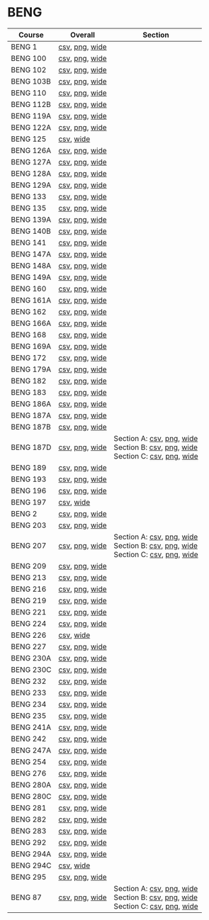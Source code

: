 # BENG

| Course | Overall | Section |
| ------ | ------- | ------- |
| BENG 1 | [csv](https://github.com/UCSD-Historical-Enrollment-Data/2024Fall/blob/main/overall/BENG%201.csv), [png](https://raw.githubusercontent.com/UCSD-Historical-Enrollment-Data/2024Fall/main/plot_overall/BENG%201.png), [wide](https://raw.githubusercontent.com/UCSD-Historical-Enrollment-Data/2024Fall/main/plot_overall_wide/BENG%201.png) |  |
| BENG 100 | [csv](https://github.com/UCSD-Historical-Enrollment-Data/2024Fall/blob/main/overall/BENG%20100.csv), [png](https://raw.githubusercontent.com/UCSD-Historical-Enrollment-Data/2024Fall/main/plot_overall/BENG%20100.png), [wide](https://raw.githubusercontent.com/UCSD-Historical-Enrollment-Data/2024Fall/main/plot_overall_wide/BENG%20100.png) |  |
| BENG 102 | [csv](https://github.com/UCSD-Historical-Enrollment-Data/2024Fall/blob/main/overall/BENG%20102.csv), [png](https://raw.githubusercontent.com/UCSD-Historical-Enrollment-Data/2024Fall/main/plot_overall/BENG%20102.png), [wide](https://raw.githubusercontent.com/UCSD-Historical-Enrollment-Data/2024Fall/main/plot_overall_wide/BENG%20102.png) |  |
| BENG 103B | [csv](https://github.com/UCSD-Historical-Enrollment-Data/2024Fall/blob/main/overall/BENG%20103B.csv), [png](https://raw.githubusercontent.com/UCSD-Historical-Enrollment-Data/2024Fall/main/plot_overall/BENG%20103B.png), [wide](https://raw.githubusercontent.com/UCSD-Historical-Enrollment-Data/2024Fall/main/plot_overall_wide/BENG%20103B.png) |  |
| BENG 110 | [csv](https://github.com/UCSD-Historical-Enrollment-Data/2024Fall/blob/main/overall/BENG%20110.csv), [png](https://raw.githubusercontent.com/UCSD-Historical-Enrollment-Data/2024Fall/main/plot_overall/BENG%20110.png), [wide](https://raw.githubusercontent.com/UCSD-Historical-Enrollment-Data/2024Fall/main/plot_overall_wide/BENG%20110.png) |  |
| BENG 112B | [csv](https://github.com/UCSD-Historical-Enrollment-Data/2024Fall/blob/main/overall/BENG%20112B.csv), [png](https://raw.githubusercontent.com/UCSD-Historical-Enrollment-Data/2024Fall/main/plot_overall/BENG%20112B.png), [wide](https://raw.githubusercontent.com/UCSD-Historical-Enrollment-Data/2024Fall/main/plot_overall_wide/BENG%20112B.png) |  |
| BENG 119A | [csv](https://github.com/UCSD-Historical-Enrollment-Data/2024Fall/blob/main/overall/BENG%20119A.csv), [png](https://raw.githubusercontent.com/UCSD-Historical-Enrollment-Data/2024Fall/main/plot_overall/BENG%20119A.png), [wide](https://raw.githubusercontent.com/UCSD-Historical-Enrollment-Data/2024Fall/main/plot_overall_wide/BENG%20119A.png) |  |
| BENG 122A | [csv](https://github.com/UCSD-Historical-Enrollment-Data/2024Fall/blob/main/overall/BENG%20122A.csv), [png](https://raw.githubusercontent.com/UCSD-Historical-Enrollment-Data/2024Fall/main/plot_overall/BENG%20122A.png), [wide](https://raw.githubusercontent.com/UCSD-Historical-Enrollment-Data/2024Fall/main/plot_overall_wide/BENG%20122A.png) |  |
| BENG 125 | [csv](https://github.com/UCSD-Historical-Enrollment-Data/2024Fall/blob/main/overall/BENG%20125.csv), [wide](https://raw.githubusercontent.com/UCSD-Historical-Enrollment-Data/2024Fall/main/plot_overall_wide/BENG%20125.png) |  |
| BENG 126A | [csv](https://github.com/UCSD-Historical-Enrollment-Data/2024Fall/blob/main/overall/BENG%20126A.csv), [png](https://raw.githubusercontent.com/UCSD-Historical-Enrollment-Data/2024Fall/main/plot_overall/BENG%20126A.png), [wide](https://raw.githubusercontent.com/UCSD-Historical-Enrollment-Data/2024Fall/main/plot_overall_wide/BENG%20126A.png) |  |
| BENG 127A | [csv](https://github.com/UCSD-Historical-Enrollment-Data/2024Fall/blob/main/overall/BENG%20127A.csv), [png](https://raw.githubusercontent.com/UCSD-Historical-Enrollment-Data/2024Fall/main/plot_overall/BENG%20127A.png), [wide](https://raw.githubusercontent.com/UCSD-Historical-Enrollment-Data/2024Fall/main/plot_overall_wide/BENG%20127A.png) |  |
| BENG 128A | [csv](https://github.com/UCSD-Historical-Enrollment-Data/2024Fall/blob/main/overall/BENG%20128A.csv), [png](https://raw.githubusercontent.com/UCSD-Historical-Enrollment-Data/2024Fall/main/plot_overall/BENG%20128A.png), [wide](https://raw.githubusercontent.com/UCSD-Historical-Enrollment-Data/2024Fall/main/plot_overall_wide/BENG%20128A.png) |  |
| BENG 129A | [csv](https://github.com/UCSD-Historical-Enrollment-Data/2024Fall/blob/main/overall/BENG%20129A.csv), [png](https://raw.githubusercontent.com/UCSD-Historical-Enrollment-Data/2024Fall/main/plot_overall/BENG%20129A.png), [wide](https://raw.githubusercontent.com/UCSD-Historical-Enrollment-Data/2024Fall/main/plot_overall_wide/BENG%20129A.png) |  |
| BENG 133 | [csv](https://github.com/UCSD-Historical-Enrollment-Data/2024Fall/blob/main/overall/BENG%20133.csv), [png](https://raw.githubusercontent.com/UCSD-Historical-Enrollment-Data/2024Fall/main/plot_overall/BENG%20133.png), [wide](https://raw.githubusercontent.com/UCSD-Historical-Enrollment-Data/2024Fall/main/plot_overall_wide/BENG%20133.png) |  |
| BENG 135 | [csv](https://github.com/UCSD-Historical-Enrollment-Data/2024Fall/blob/main/overall/BENG%20135.csv), [png](https://raw.githubusercontent.com/UCSD-Historical-Enrollment-Data/2024Fall/main/plot_overall/BENG%20135.png), [wide](https://raw.githubusercontent.com/UCSD-Historical-Enrollment-Data/2024Fall/main/plot_overall_wide/BENG%20135.png) |  |
| BENG 139A | [csv](https://github.com/UCSD-Historical-Enrollment-Data/2024Fall/blob/main/overall/BENG%20139A.csv), [png](https://raw.githubusercontent.com/UCSD-Historical-Enrollment-Data/2024Fall/main/plot_overall/BENG%20139A.png), [wide](https://raw.githubusercontent.com/UCSD-Historical-Enrollment-Data/2024Fall/main/plot_overall_wide/BENG%20139A.png) |  |
| BENG 140B | [csv](https://github.com/UCSD-Historical-Enrollment-Data/2024Fall/blob/main/overall/BENG%20140B.csv), [png](https://raw.githubusercontent.com/UCSD-Historical-Enrollment-Data/2024Fall/main/plot_overall/BENG%20140B.png), [wide](https://raw.githubusercontent.com/UCSD-Historical-Enrollment-Data/2024Fall/main/plot_overall_wide/BENG%20140B.png) |  |
| BENG 141 | [csv](https://github.com/UCSD-Historical-Enrollment-Data/2024Fall/blob/main/overall/BENG%20141.csv), [png](https://raw.githubusercontent.com/UCSD-Historical-Enrollment-Data/2024Fall/main/plot_overall/BENG%20141.png), [wide](https://raw.githubusercontent.com/UCSD-Historical-Enrollment-Data/2024Fall/main/plot_overall_wide/BENG%20141.png) |  |
| BENG 147A | [csv](https://github.com/UCSD-Historical-Enrollment-Data/2024Fall/blob/main/overall/BENG%20147A.csv), [png](https://raw.githubusercontent.com/UCSD-Historical-Enrollment-Data/2024Fall/main/plot_overall/BENG%20147A.png), [wide](https://raw.githubusercontent.com/UCSD-Historical-Enrollment-Data/2024Fall/main/plot_overall_wide/BENG%20147A.png) |  |
| BENG 148A | [csv](https://github.com/UCSD-Historical-Enrollment-Data/2024Fall/blob/main/overall/BENG%20148A.csv), [png](https://raw.githubusercontent.com/UCSD-Historical-Enrollment-Data/2024Fall/main/plot_overall/BENG%20148A.png), [wide](https://raw.githubusercontent.com/UCSD-Historical-Enrollment-Data/2024Fall/main/plot_overall_wide/BENG%20148A.png) |  |
| BENG 149A | [csv](https://github.com/UCSD-Historical-Enrollment-Data/2024Fall/blob/main/overall/BENG%20149A.csv), [png](https://raw.githubusercontent.com/UCSD-Historical-Enrollment-Data/2024Fall/main/plot_overall/BENG%20149A.png), [wide](https://raw.githubusercontent.com/UCSD-Historical-Enrollment-Data/2024Fall/main/plot_overall_wide/BENG%20149A.png) |  |
| BENG 160 | [csv](https://github.com/UCSD-Historical-Enrollment-Data/2024Fall/blob/main/overall/BENG%20160.csv), [png](https://raw.githubusercontent.com/UCSD-Historical-Enrollment-Data/2024Fall/main/plot_overall/BENG%20160.png), [wide](https://raw.githubusercontent.com/UCSD-Historical-Enrollment-Data/2024Fall/main/plot_overall_wide/BENG%20160.png) |  |
| BENG 161A | [csv](https://github.com/UCSD-Historical-Enrollment-Data/2024Fall/blob/main/overall/BENG%20161A.csv), [png](https://raw.githubusercontent.com/UCSD-Historical-Enrollment-Data/2024Fall/main/plot_overall/BENG%20161A.png), [wide](https://raw.githubusercontent.com/UCSD-Historical-Enrollment-Data/2024Fall/main/plot_overall_wide/BENG%20161A.png) |  |
| BENG 162 | [csv](https://github.com/UCSD-Historical-Enrollment-Data/2024Fall/blob/main/overall/BENG%20162.csv), [png](https://raw.githubusercontent.com/UCSD-Historical-Enrollment-Data/2024Fall/main/plot_overall/BENG%20162.png), [wide](https://raw.githubusercontent.com/UCSD-Historical-Enrollment-Data/2024Fall/main/plot_overall_wide/BENG%20162.png) |  |
| BENG 166A | [csv](https://github.com/UCSD-Historical-Enrollment-Data/2024Fall/blob/main/overall/BENG%20166A.csv), [png](https://raw.githubusercontent.com/UCSD-Historical-Enrollment-Data/2024Fall/main/plot_overall/BENG%20166A.png), [wide](https://raw.githubusercontent.com/UCSD-Historical-Enrollment-Data/2024Fall/main/plot_overall_wide/BENG%20166A.png) |  |
| BENG 168 | [csv](https://github.com/UCSD-Historical-Enrollment-Data/2024Fall/blob/main/overall/BENG%20168.csv), [png](https://raw.githubusercontent.com/UCSD-Historical-Enrollment-Data/2024Fall/main/plot_overall/BENG%20168.png), [wide](https://raw.githubusercontent.com/UCSD-Historical-Enrollment-Data/2024Fall/main/plot_overall_wide/BENG%20168.png) |  |
| BENG 169A | [csv](https://github.com/UCSD-Historical-Enrollment-Data/2024Fall/blob/main/overall/BENG%20169A.csv), [png](https://raw.githubusercontent.com/UCSD-Historical-Enrollment-Data/2024Fall/main/plot_overall/BENG%20169A.png), [wide](https://raw.githubusercontent.com/UCSD-Historical-Enrollment-Data/2024Fall/main/plot_overall_wide/BENG%20169A.png) |  |
| BENG 172 | [csv](https://github.com/UCSD-Historical-Enrollment-Data/2024Fall/blob/main/overall/BENG%20172.csv), [png](https://raw.githubusercontent.com/UCSD-Historical-Enrollment-Data/2024Fall/main/plot_overall/BENG%20172.png), [wide](https://raw.githubusercontent.com/UCSD-Historical-Enrollment-Data/2024Fall/main/plot_overall_wide/BENG%20172.png) |  |
| BENG 179A | [csv](https://github.com/UCSD-Historical-Enrollment-Data/2024Fall/blob/main/overall/BENG%20179A.csv), [png](https://raw.githubusercontent.com/UCSD-Historical-Enrollment-Data/2024Fall/main/plot_overall/BENG%20179A.png), [wide](https://raw.githubusercontent.com/UCSD-Historical-Enrollment-Data/2024Fall/main/plot_overall_wide/BENG%20179A.png) |  |
| BENG 182 | [csv](https://github.com/UCSD-Historical-Enrollment-Data/2024Fall/blob/main/overall/BENG%20182.csv), [png](https://raw.githubusercontent.com/UCSD-Historical-Enrollment-Data/2024Fall/main/plot_overall/BENG%20182.png), [wide](https://raw.githubusercontent.com/UCSD-Historical-Enrollment-Data/2024Fall/main/plot_overall_wide/BENG%20182.png) |  |
| BENG 183 | [csv](https://github.com/UCSD-Historical-Enrollment-Data/2024Fall/blob/main/overall/BENG%20183.csv), [png](https://raw.githubusercontent.com/UCSD-Historical-Enrollment-Data/2024Fall/main/plot_overall/BENG%20183.png), [wide](https://raw.githubusercontent.com/UCSD-Historical-Enrollment-Data/2024Fall/main/plot_overall_wide/BENG%20183.png) |  |
| BENG 186A | [csv](https://github.com/UCSD-Historical-Enrollment-Data/2024Fall/blob/main/overall/BENG%20186A.csv), [png](https://raw.githubusercontent.com/UCSD-Historical-Enrollment-Data/2024Fall/main/plot_overall/BENG%20186A.png), [wide](https://raw.githubusercontent.com/UCSD-Historical-Enrollment-Data/2024Fall/main/plot_overall_wide/BENG%20186A.png) |  |
| BENG 187A | [csv](https://github.com/UCSD-Historical-Enrollment-Data/2024Fall/blob/main/overall/BENG%20187A.csv), [png](https://raw.githubusercontent.com/UCSD-Historical-Enrollment-Data/2024Fall/main/plot_overall/BENG%20187A.png), [wide](https://raw.githubusercontent.com/UCSD-Historical-Enrollment-Data/2024Fall/main/plot_overall_wide/BENG%20187A.png) |  |
| BENG 187B | [csv](https://github.com/UCSD-Historical-Enrollment-Data/2024Fall/blob/main/overall/BENG%20187B.csv), [png](https://raw.githubusercontent.com/UCSD-Historical-Enrollment-Data/2024Fall/main/plot_overall/BENG%20187B.png), [wide](https://raw.githubusercontent.com/UCSD-Historical-Enrollment-Data/2024Fall/main/plot_overall_wide/BENG%20187B.png) |  |
| BENG 187D | [csv](https://github.com/UCSD-Historical-Enrollment-Data/2024Fall/blob/main/overall/BENG%20187D.csv), [png](https://raw.githubusercontent.com/UCSD-Historical-Enrollment-Data/2024Fall/main/plot_overall/BENG%20187D.png), [wide](https://raw.githubusercontent.com/UCSD-Historical-Enrollment-Data/2024Fall/main/plot_overall_wide/BENG%20187D.png) | Section A: [csv](https://github.com/UCSD-Historical-Enrollment-Data/2024Fall/blob/main/section/BENG%20187D_A.csv), [png](https://raw.githubusercontent.com/UCSD-Historical-Enrollment-Data/2024Fall/main/plot_section/BENG%20187D_A.png), [wide](https://raw.githubusercontent.com/UCSD-Historical-Enrollment-Data/2024Fall/main/plot_section_wide/BENG%20187D_A.png)<br>Section B: [csv](https://github.com/UCSD-Historical-Enrollment-Data/2024Fall/blob/main/section/BENG%20187D_B.csv), [png](https://raw.githubusercontent.com/UCSD-Historical-Enrollment-Data/2024Fall/main/plot_section/BENG%20187D_B.png), [wide](https://raw.githubusercontent.com/UCSD-Historical-Enrollment-Data/2024Fall/main/plot_section_wide/BENG%20187D_B.png)<br>Section C: [csv](https://github.com/UCSD-Historical-Enrollment-Data/2024Fall/blob/main/section/BENG%20187D_C.csv), [png](https://raw.githubusercontent.com/UCSD-Historical-Enrollment-Data/2024Fall/main/plot_section/BENG%20187D_C.png), [wide](https://raw.githubusercontent.com/UCSD-Historical-Enrollment-Data/2024Fall/main/plot_section_wide/BENG%20187D_C.png) |
| BENG 189 | [csv](https://github.com/UCSD-Historical-Enrollment-Data/2024Fall/blob/main/overall/BENG%20189.csv), [png](https://raw.githubusercontent.com/UCSD-Historical-Enrollment-Data/2024Fall/main/plot_overall/BENG%20189.png), [wide](https://raw.githubusercontent.com/UCSD-Historical-Enrollment-Data/2024Fall/main/plot_overall_wide/BENG%20189.png) |  |
| BENG 193 | [csv](https://github.com/UCSD-Historical-Enrollment-Data/2024Fall/blob/main/overall/BENG%20193.csv), [png](https://raw.githubusercontent.com/UCSD-Historical-Enrollment-Data/2024Fall/main/plot_overall/BENG%20193.png), [wide](https://raw.githubusercontent.com/UCSD-Historical-Enrollment-Data/2024Fall/main/plot_overall_wide/BENG%20193.png) |  |
| BENG 196 | [csv](https://github.com/UCSD-Historical-Enrollment-Data/2024Fall/blob/main/overall/BENG%20196.csv), [png](https://raw.githubusercontent.com/UCSD-Historical-Enrollment-Data/2024Fall/main/plot_overall/BENG%20196.png), [wide](https://raw.githubusercontent.com/UCSD-Historical-Enrollment-Data/2024Fall/main/plot_overall_wide/BENG%20196.png) |  |
| BENG 197 | [csv](https://github.com/UCSD-Historical-Enrollment-Data/2024Fall/blob/main/overall/BENG%20197.csv), [wide](https://raw.githubusercontent.com/UCSD-Historical-Enrollment-Data/2024Fall/main/plot_overall_wide/BENG%20197.png) |  |
| BENG 2 | [csv](https://github.com/UCSD-Historical-Enrollment-Data/2024Fall/blob/main/overall/BENG%202.csv), [png](https://raw.githubusercontent.com/UCSD-Historical-Enrollment-Data/2024Fall/main/plot_overall/BENG%202.png), [wide](https://raw.githubusercontent.com/UCSD-Historical-Enrollment-Data/2024Fall/main/plot_overall_wide/BENG%202.png) |  |
| BENG 203 | [csv](https://github.com/UCSD-Historical-Enrollment-Data/2024Fall/blob/main/overall/BENG%20203.csv), [png](https://raw.githubusercontent.com/UCSD-Historical-Enrollment-Data/2024Fall/main/plot_overall/BENG%20203.png), [wide](https://raw.githubusercontent.com/UCSD-Historical-Enrollment-Data/2024Fall/main/plot_overall_wide/BENG%20203.png) |  |
| BENG 207 | [csv](https://github.com/UCSD-Historical-Enrollment-Data/2024Fall/blob/main/overall/BENG%20207.csv), [png](https://raw.githubusercontent.com/UCSD-Historical-Enrollment-Data/2024Fall/main/plot_overall/BENG%20207.png), [wide](https://raw.githubusercontent.com/UCSD-Historical-Enrollment-Data/2024Fall/main/plot_overall_wide/BENG%20207.png) | Section A: [csv](https://github.com/UCSD-Historical-Enrollment-Data/2024Fall/blob/main/section/BENG%20207_A.csv), [png](https://raw.githubusercontent.com/UCSD-Historical-Enrollment-Data/2024Fall/main/plot_section/BENG%20207_A.png), [wide](https://raw.githubusercontent.com/UCSD-Historical-Enrollment-Data/2024Fall/main/plot_section_wide/BENG%20207_A.png)<br>Section B: [csv](https://github.com/UCSD-Historical-Enrollment-Data/2024Fall/blob/main/section/BENG%20207_B.csv), [png](https://raw.githubusercontent.com/UCSD-Historical-Enrollment-Data/2024Fall/main/plot_section/BENG%20207_B.png), [wide](https://raw.githubusercontent.com/UCSD-Historical-Enrollment-Data/2024Fall/main/plot_section_wide/BENG%20207_B.png)<br>Section C: [csv](https://github.com/UCSD-Historical-Enrollment-Data/2024Fall/blob/main/section/BENG%20207_C.csv), [png](https://raw.githubusercontent.com/UCSD-Historical-Enrollment-Data/2024Fall/main/plot_section/BENG%20207_C.png), [wide](https://raw.githubusercontent.com/UCSD-Historical-Enrollment-Data/2024Fall/main/plot_section_wide/BENG%20207_C.png) |
| BENG 209 | [csv](https://github.com/UCSD-Historical-Enrollment-Data/2024Fall/blob/main/overall/BENG%20209.csv), [png](https://raw.githubusercontent.com/UCSD-Historical-Enrollment-Data/2024Fall/main/plot_overall/BENG%20209.png), [wide](https://raw.githubusercontent.com/UCSD-Historical-Enrollment-Data/2024Fall/main/plot_overall_wide/BENG%20209.png) |  |
| BENG 213 | [csv](https://github.com/UCSD-Historical-Enrollment-Data/2024Fall/blob/main/overall/BENG%20213.csv), [png](https://raw.githubusercontent.com/UCSD-Historical-Enrollment-Data/2024Fall/main/plot_overall/BENG%20213.png), [wide](https://raw.githubusercontent.com/UCSD-Historical-Enrollment-Data/2024Fall/main/plot_overall_wide/BENG%20213.png) |  |
| BENG 216 | [csv](https://github.com/UCSD-Historical-Enrollment-Data/2024Fall/blob/main/overall/BENG%20216.csv), [png](https://raw.githubusercontent.com/UCSD-Historical-Enrollment-Data/2024Fall/main/plot_overall/BENG%20216.png), [wide](https://raw.githubusercontent.com/UCSD-Historical-Enrollment-Data/2024Fall/main/plot_overall_wide/BENG%20216.png) |  |
| BENG 219 | [csv](https://github.com/UCSD-Historical-Enrollment-Data/2024Fall/blob/main/overall/BENG%20219.csv), [png](https://raw.githubusercontent.com/UCSD-Historical-Enrollment-Data/2024Fall/main/plot_overall/BENG%20219.png), [wide](https://raw.githubusercontent.com/UCSD-Historical-Enrollment-Data/2024Fall/main/plot_overall_wide/BENG%20219.png) |  |
| BENG 221 | [csv](https://github.com/UCSD-Historical-Enrollment-Data/2024Fall/blob/main/overall/BENG%20221.csv), [png](https://raw.githubusercontent.com/UCSD-Historical-Enrollment-Data/2024Fall/main/plot_overall/BENG%20221.png), [wide](https://raw.githubusercontent.com/UCSD-Historical-Enrollment-Data/2024Fall/main/plot_overall_wide/BENG%20221.png) |  |
| BENG 224 | [csv](https://github.com/UCSD-Historical-Enrollment-Data/2024Fall/blob/main/overall/BENG%20224.csv), [png](https://raw.githubusercontent.com/UCSD-Historical-Enrollment-Data/2024Fall/main/plot_overall/BENG%20224.png), [wide](https://raw.githubusercontent.com/UCSD-Historical-Enrollment-Data/2024Fall/main/plot_overall_wide/BENG%20224.png) |  |
| BENG 226 | [csv](https://github.com/UCSD-Historical-Enrollment-Data/2024Fall/blob/main/overall/BENG%20226.csv), [wide](https://raw.githubusercontent.com/UCSD-Historical-Enrollment-Data/2024Fall/main/plot_overall_wide/BENG%20226.png) |  |
| BENG 227 | [csv](https://github.com/UCSD-Historical-Enrollment-Data/2024Fall/blob/main/overall/BENG%20227.csv), [png](https://raw.githubusercontent.com/UCSD-Historical-Enrollment-Data/2024Fall/main/plot_overall/BENG%20227.png), [wide](https://raw.githubusercontent.com/UCSD-Historical-Enrollment-Data/2024Fall/main/plot_overall_wide/BENG%20227.png) |  |
| BENG 230A | [csv](https://github.com/UCSD-Historical-Enrollment-Data/2024Fall/blob/main/overall/BENG%20230A.csv), [png](https://raw.githubusercontent.com/UCSD-Historical-Enrollment-Data/2024Fall/main/plot_overall/BENG%20230A.png), [wide](https://raw.githubusercontent.com/UCSD-Historical-Enrollment-Data/2024Fall/main/plot_overall_wide/BENG%20230A.png) |  |
| BENG 230C | [csv](https://github.com/UCSD-Historical-Enrollment-Data/2024Fall/blob/main/overall/BENG%20230C.csv), [png](https://raw.githubusercontent.com/UCSD-Historical-Enrollment-Data/2024Fall/main/plot_overall/BENG%20230C.png), [wide](https://raw.githubusercontent.com/UCSD-Historical-Enrollment-Data/2024Fall/main/plot_overall_wide/BENG%20230C.png) |  |
| BENG 232 | [csv](https://github.com/UCSD-Historical-Enrollment-Data/2024Fall/blob/main/overall/BENG%20232.csv), [png](https://raw.githubusercontent.com/UCSD-Historical-Enrollment-Data/2024Fall/main/plot_overall/BENG%20232.png), [wide](https://raw.githubusercontent.com/UCSD-Historical-Enrollment-Data/2024Fall/main/plot_overall_wide/BENG%20232.png) |  |
| BENG 233 | [csv](https://github.com/UCSD-Historical-Enrollment-Data/2024Fall/blob/main/overall/BENG%20233.csv), [png](https://raw.githubusercontent.com/UCSD-Historical-Enrollment-Data/2024Fall/main/plot_overall/BENG%20233.png), [wide](https://raw.githubusercontent.com/UCSD-Historical-Enrollment-Data/2024Fall/main/plot_overall_wide/BENG%20233.png) |  |
| BENG 234 | [csv](https://github.com/UCSD-Historical-Enrollment-Data/2024Fall/blob/main/overall/BENG%20234.csv), [png](https://raw.githubusercontent.com/UCSD-Historical-Enrollment-Data/2024Fall/main/plot_overall/BENG%20234.png), [wide](https://raw.githubusercontent.com/UCSD-Historical-Enrollment-Data/2024Fall/main/plot_overall_wide/BENG%20234.png) |  |
| BENG 235 | [csv](https://github.com/UCSD-Historical-Enrollment-Data/2024Fall/blob/main/overall/BENG%20235.csv), [png](https://raw.githubusercontent.com/UCSD-Historical-Enrollment-Data/2024Fall/main/plot_overall/BENG%20235.png), [wide](https://raw.githubusercontent.com/UCSD-Historical-Enrollment-Data/2024Fall/main/plot_overall_wide/BENG%20235.png) |  |
| BENG 241A | [csv](https://github.com/UCSD-Historical-Enrollment-Data/2024Fall/blob/main/overall/BENG%20241A.csv), [png](https://raw.githubusercontent.com/UCSD-Historical-Enrollment-Data/2024Fall/main/plot_overall/BENG%20241A.png), [wide](https://raw.githubusercontent.com/UCSD-Historical-Enrollment-Data/2024Fall/main/plot_overall_wide/BENG%20241A.png) |  |
| BENG 242 | [csv](https://github.com/UCSD-Historical-Enrollment-Data/2024Fall/blob/main/overall/BENG%20242.csv), [png](https://raw.githubusercontent.com/UCSD-Historical-Enrollment-Data/2024Fall/main/plot_overall/BENG%20242.png), [wide](https://raw.githubusercontent.com/UCSD-Historical-Enrollment-Data/2024Fall/main/plot_overall_wide/BENG%20242.png) |  |
| BENG 247A | [csv](https://github.com/UCSD-Historical-Enrollment-Data/2024Fall/blob/main/overall/BENG%20247A.csv), [png](https://raw.githubusercontent.com/UCSD-Historical-Enrollment-Data/2024Fall/main/plot_overall/BENG%20247A.png), [wide](https://raw.githubusercontent.com/UCSD-Historical-Enrollment-Data/2024Fall/main/plot_overall_wide/BENG%20247A.png) |  |
| BENG 254 | [csv](https://github.com/UCSD-Historical-Enrollment-Data/2024Fall/blob/main/overall/BENG%20254.csv), [png](https://raw.githubusercontent.com/UCSD-Historical-Enrollment-Data/2024Fall/main/plot_overall/BENG%20254.png), [wide](https://raw.githubusercontent.com/UCSD-Historical-Enrollment-Data/2024Fall/main/plot_overall_wide/BENG%20254.png) |  |
| BENG 276 | [csv](https://github.com/UCSD-Historical-Enrollment-Data/2024Fall/blob/main/overall/BENG%20276.csv), [png](https://raw.githubusercontent.com/UCSD-Historical-Enrollment-Data/2024Fall/main/plot_overall/BENG%20276.png), [wide](https://raw.githubusercontent.com/UCSD-Historical-Enrollment-Data/2024Fall/main/plot_overall_wide/BENG%20276.png) |  |
| BENG 280A | [csv](https://github.com/UCSD-Historical-Enrollment-Data/2024Fall/blob/main/overall/BENG%20280A.csv), [png](https://raw.githubusercontent.com/UCSD-Historical-Enrollment-Data/2024Fall/main/plot_overall/BENG%20280A.png), [wide](https://raw.githubusercontent.com/UCSD-Historical-Enrollment-Data/2024Fall/main/plot_overall_wide/BENG%20280A.png) |  |
| BENG 280C | [csv](https://github.com/UCSD-Historical-Enrollment-Data/2024Fall/blob/main/overall/BENG%20280C.csv), [png](https://raw.githubusercontent.com/UCSD-Historical-Enrollment-Data/2024Fall/main/plot_overall/BENG%20280C.png), [wide](https://raw.githubusercontent.com/UCSD-Historical-Enrollment-Data/2024Fall/main/plot_overall_wide/BENG%20280C.png) |  |
| BENG 281 | [csv](https://github.com/UCSD-Historical-Enrollment-Data/2024Fall/blob/main/overall/BENG%20281.csv), [png](https://raw.githubusercontent.com/UCSD-Historical-Enrollment-Data/2024Fall/main/plot_overall/BENG%20281.png), [wide](https://raw.githubusercontent.com/UCSD-Historical-Enrollment-Data/2024Fall/main/plot_overall_wide/BENG%20281.png) |  |
| BENG 282 | [csv](https://github.com/UCSD-Historical-Enrollment-Data/2024Fall/blob/main/overall/BENG%20282.csv), [png](https://raw.githubusercontent.com/UCSD-Historical-Enrollment-Data/2024Fall/main/plot_overall/BENG%20282.png), [wide](https://raw.githubusercontent.com/UCSD-Historical-Enrollment-Data/2024Fall/main/plot_overall_wide/BENG%20282.png) |  |
| BENG 283 | [csv](https://github.com/UCSD-Historical-Enrollment-Data/2024Fall/blob/main/overall/BENG%20283.csv), [png](https://raw.githubusercontent.com/UCSD-Historical-Enrollment-Data/2024Fall/main/plot_overall/BENG%20283.png), [wide](https://raw.githubusercontent.com/UCSD-Historical-Enrollment-Data/2024Fall/main/plot_overall_wide/BENG%20283.png) |  |
| BENG 292 | [csv](https://github.com/UCSD-Historical-Enrollment-Data/2024Fall/blob/main/overall/BENG%20292.csv), [png](https://raw.githubusercontent.com/UCSD-Historical-Enrollment-Data/2024Fall/main/plot_overall/BENG%20292.png), [wide](https://raw.githubusercontent.com/UCSD-Historical-Enrollment-Data/2024Fall/main/plot_overall_wide/BENG%20292.png) |  |
| BENG 294A | [csv](https://github.com/UCSD-Historical-Enrollment-Data/2024Fall/blob/main/overall/BENG%20294A.csv), [png](https://raw.githubusercontent.com/UCSD-Historical-Enrollment-Data/2024Fall/main/plot_overall/BENG%20294A.png), [wide](https://raw.githubusercontent.com/UCSD-Historical-Enrollment-Data/2024Fall/main/plot_overall_wide/BENG%20294A.png) |  |
| BENG 294C | [csv](https://github.com/UCSD-Historical-Enrollment-Data/2024Fall/blob/main/overall/BENG%20294C.csv), [wide](https://raw.githubusercontent.com/UCSD-Historical-Enrollment-Data/2024Fall/main/plot_overall_wide/BENG%20294C.png) |  |
| BENG 295 | [csv](https://github.com/UCSD-Historical-Enrollment-Data/2024Fall/blob/main/overall/BENG%20295.csv), [png](https://raw.githubusercontent.com/UCSD-Historical-Enrollment-Data/2024Fall/main/plot_overall/BENG%20295.png), [wide](https://raw.githubusercontent.com/UCSD-Historical-Enrollment-Data/2024Fall/main/plot_overall_wide/BENG%20295.png) |  |
| BENG 87 | [csv](https://github.com/UCSD-Historical-Enrollment-Data/2024Fall/blob/main/overall/BENG%2087.csv), [png](https://raw.githubusercontent.com/UCSD-Historical-Enrollment-Data/2024Fall/main/plot_overall/BENG%2087.png), [wide](https://raw.githubusercontent.com/UCSD-Historical-Enrollment-Data/2024Fall/main/plot_overall_wide/BENG%2087.png) | Section A: [csv](https://github.com/UCSD-Historical-Enrollment-Data/2024Fall/blob/main/section/BENG%2087_A.csv), [png](https://raw.githubusercontent.com/UCSD-Historical-Enrollment-Data/2024Fall/main/plot_section/BENG%2087_A.png), [wide](https://raw.githubusercontent.com/UCSD-Historical-Enrollment-Data/2024Fall/main/plot_section_wide/BENG%2087_A.png)<br>Section B: [csv](https://github.com/UCSD-Historical-Enrollment-Data/2024Fall/blob/main/section/BENG%2087_B.csv), [png](https://raw.githubusercontent.com/UCSD-Historical-Enrollment-Data/2024Fall/main/plot_section/BENG%2087_B.png), [wide](https://raw.githubusercontent.com/UCSD-Historical-Enrollment-Data/2024Fall/main/plot_section_wide/BENG%2087_B.png)<br>Section C: [csv](https://github.com/UCSD-Historical-Enrollment-Data/2024Fall/blob/main/section/BENG%2087_C.csv), [png](https://raw.githubusercontent.com/UCSD-Historical-Enrollment-Data/2024Fall/main/plot_section/BENG%2087_C.png), [wide](https://raw.githubusercontent.com/UCSD-Historical-Enrollment-Data/2024Fall/main/plot_section_wide/BENG%2087_C.png) |
